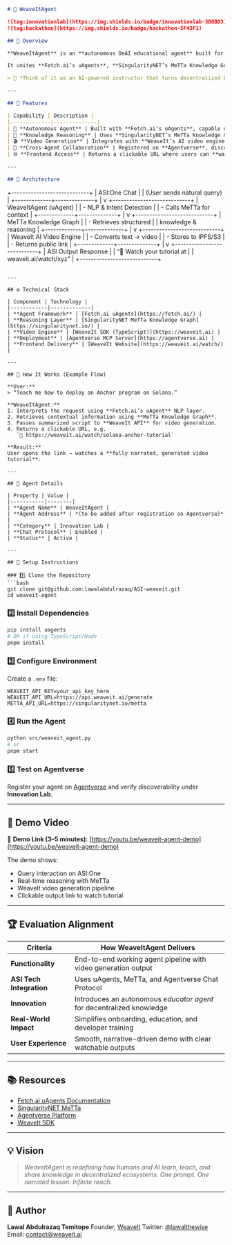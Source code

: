 ```markdown
# 🤖 WeaveItAgent

![tag:innovationlab](https://img.shields.io/badge/innovationlab-3D8BD3)
![tag:hackathon](https://img.shields.io/badge/hackathon-5F43F1)

## 🧠 Overview

**WeaveItAgent** is an **autonomous DeAI educational agent** built for the **Artificial Superintelligence (ASI) Alliance** — designed to transform developer knowledge, documentation, and tutorials into **narrated video lessons** using decentralized AI infrastructure.

It unites **Fetch.ai’s uAgents**, **SingularityNET’s MeTTa Knowledge Graph**, and the **WeaveIt AI video engine** to create a next-generation **AI educator** that perceives, reasons, and acts autonomously.

> 🎯 *Think of it as an AI-powered instructor that turns decentralized knowledge into narrated video tutorials, composable and discoverable across the ASI ecosystem.*

---

## 🧩 Features

| Capability | Description |
|-------------|--------------|
| 🤖 **Autonomous Agent** | Built with **Fetch.ai’s uAgents**, capable of understanding natural language and triggering decentralized actions. |
| 🧠 **Knowledge Reasoning** | Uses **SingularityNET’s MeTTa Knowledge Graph** to retrieve and reason over decentralized data and documentation. |
| 🎬 **Video Generation** | Integrates with **WeaveIt’s AI video engine** to convert reasoning output into narrated, visual tutorials. |
| 🔗 **Cross-Agent Collaboration** | Registered on **Agentverse**, discoverable through **ASI:One Chat Protocol** for interoperability with other agents. |
| 🌐 **Frontend Access** | Returns a clickable URL where users can **watch, download, or share** their generated tutorial videos. |

---

## 🧠 Architecture

```

+----------------------------+
|        ASI:One Chat        |
| (User sends natural query) |
+-------------+--------------+
|
v
+----------------------------+
|      WeaveItAgent (uAgent) |
|  - NLP & Intent Detection  |
|  - Calls MeTTa for context |
+-------------+--------------+
|
v
+----------------------------+
|   MeTTa Knowledge Graph    |
|  - Retrieves structured    |
|    knowledge & reasoning   |
+-------------+--------------+
|
v
+----------------------------+
|   WeaveIt AI Video Engine  |
|  - Converts text → video   |
|  - Stores to IPFS/S3       |
|  - Returns public link     |
+-------------+--------------+
|
v
+----------------------------+
|   ASI Output Response      |
| “🎥 Watch your tutorial at  |
|   weaveit.ai/watch/xyz”    |
+----------------------------+

````

---

## ⚙️ Technical Stack

| Component | Technology |
|------------|-------------|
| **Agent Framework** | [Fetch.ai uAgents](https://fetch.ai/) |
| **Reasoning Layer** | [SingularityNET MeTTa Knowledge Graph](https://singularitynet.io/) |
| **Video Engine** | [WeaveIt SDK (TypeScript)](https://weaveit.ai) |
| **Deployment** | [Agentverse MCP Server](https://agentverse.ai) |
| **Frontend Delivery** | [WeaveIt Website](https://weaveit.ai/watch/) |

---

## 🚀 How It Works (Example Flow)

**User:**  
> “Teach me how to deploy an Anchor program on Solana.”

**WeaveItAgent:**
1. Interprets the request using **Fetch.ai’s uAgent** NLP layer.
2. Retrieves contextual information using **MeTTa Knowledge Graph**.
3. Passes summarized script to **WeaveIt API** for video generation.
4. Returns a clickable URL, e.g.  
   `🎥 https://weaveit.ai/watch/solana-anchor-tutorial`

**Result:**  
User opens the link → watches a **fully narrated, generated video tutorial**.

---

## 🧩 Agent Details

| Property | Value |
|-----------|--------|
| **Agent Name** | WeaveItAgent |
| **Agent Address** | *(to be added after registration on Agentverse)* |
| **Category** | Innovation Lab |
| **Chat Protocol** | Enabled |
| **Status** | Active |

---

## 🧰 Setup Instructions

### 1️⃣ Clone the Repository
```bash
git clone git@github.com:lawalabdulrazaq/ASI-weaveit.git
cd weaveit-agent
````

### 2️⃣ Install Dependencies

```bash
pip install uagents
# OR if using TypeScript/Node
pnpm install
```

### 3️⃣ Configure Environment

Create a `.env` file:

```
WEAVEIT_API_KEY=your_api_key_here
WEAVEIT_API_URL=https://api.weaveit.ai/generate
METTA_API_URL=https://singularitynet.io/metta
```

### 4️⃣ Run the Agent

```bash
python src/weaveit_agent.py
# or
pnpm start
```

### 5️⃣ Test on Agentverse

Register your agent on [Agentverse](https://agentverse.ai) and verify discoverability under **Innovation Lab**.

---

## 🧪 Demo Video

🎥 **Demo Link (3–5 minutes):**
[https://youtu.be/weaveit-agent-demo](https://youtu.be/weaveit-agent-demo)

The demo shows:

* Query interaction on ASI:One
* Real-time reasoning with MeTTa
* WeaveIt video generation pipeline
* Clickable output link to watch tutorial

---

## 🏆 Evaluation Alignment

| Criteria                 | How WeaveItAgent Delivers                                             |
| ------------------------ | --------------------------------------------------------------------- |
| **Functionality**        | End-to-end working agent pipeline with video generation output        |
| **ASI Tech Integration** | Uses uAgents, MeTTa, and Agentverse Chat Protocol                     |
| **Innovation**           | Introduces an autonomous *educator agent* for decentralized knowledge |
| **Real-World Impact**    | Simplifies onboarding, education, and developer training              |
| **User Experience**      | Smooth, narrative-driven demo with clear watchable outputs            |

---

## 📚 Resources

* [Fetch.ai uAgents Documentation](https://fetch.ai/)
* [SingularityNET MeTTa](https://singularitynet.io/)
* [Agentverse Platform](https://agentverse.ai/)
* [WeaveIt SDK](https://weaveit.ai)

---

## 💡 Vision

> *WeaveItAgent is redefining how humans and AI learn, teach, and share knowledge in decentralized ecosystems. One prompt. One narrated lesson. Infinite reach.*

---

## 👤 Author

**Lawal Abdulrazaq Temitope**
Founder, [WeaveIt](https://x.com/weaveItAgent)
Twitter: [@lawalthewise](https://x.com/Loganthewise)
Email: [contact@weaveit.ai](mailto:temitopelawal925@gmail.com)

```
